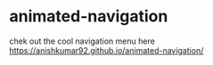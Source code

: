 # animated-navigation

chek out the cool navigation menu here https://anishkumar92.github.io/animated-navigation/
